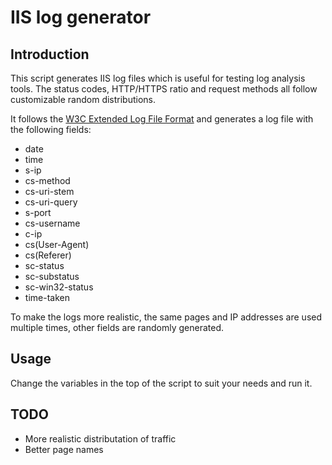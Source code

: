 # IIS log generator
## Introduction
This script generates IIS log files which is useful for testing log analysis tools. The status codes, HTTP/HTTPS ratio and request methods all follow customizable random distributions.

It follows the [W3C Extended Log File Format](https://www.w3.org/TR/WD-logfile.html) and generates a log file with the following fields:

- date
- time
- s-ip
- cs-method
- cs-uri-stem
- cs-uri-query
- s-port
- cs-username
- c-ip
- cs(User-Agent)
- cs(Referer)
- sc-status
- sc-substatus
- sc-win32-status
- time-taken

To make the logs more realistic, the same pages and IP addresses are used multiple times, other fields are randomly generated.

## Usage
Change the variables in the top of the script to suit your needs and run it.


## TODO
- More realistic distributation of traffic 
- Better page names